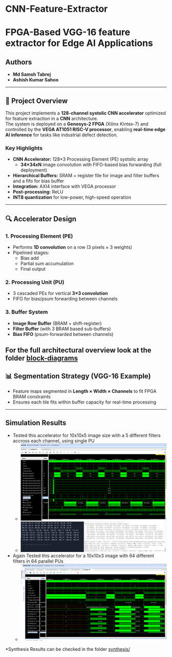 # CNN-Feature-Extractor
# FPGA-Based VGG-16 feature extractor for Edge AI Applications

## Authors
- **Md Samsh Tabrej**
- **Ashish Kumar Sahoo**

---

## 📜 Project Overview
This project implements a **128-channel systolic CNN accelerator** optimized for feature extraction in a **CNN** architecture.  
The system is deployed on a **Genesys-2 FPGA** (Xilinx Kintex-7) and controlled by the **VEGA AT1051 RISC-V processor**, enabling **real-time edge AI inference** for tasks like industrial defect detection.

### Key Highlights
- **CNN Accelerator:** 128×3 Processing Element (PE) systolic array
  - **34×34xN** image convolution with FIFO-based bias forwarding (full deployment)
- **Hierarchical Buffers:** SRAM + register file for image and filter buffers and a fifo for bias buffer
- **Integration:** AXI4 interface with VEGA processor
- **Post-processing:** ReLU
- **INT8 quantization** for low-power, high-speed operation

---

## 🔍 Accelerator Design

### 1. Processing Element (PE)
- Performs **1D convolution** on a row (3 pixels × 3 weights)
- Pipelined stages:
  - Bias add
  - Partial sum accumulation
  - Final output

### 2. Processing Unit (PU)
- 3 cascaded PEs for vertical **3×3 convolution**
- FIFO for bias/psum forwarding between channels

### 3. Buffer System
- **Image Row Buffer** (BRAM + shift-register)
- **Filter Buffer** (with 3 BRAM based sub-buffers)
- **Bias FIFO** (psum-forwarded between channels)

For the full architectural overview look at the folder [block-diagrams](https://github.com/Samsh-Tabrej/CNN-Feature-Extractor/tree/main/block-diagrams)
---

## 📊 Segmentation Strategy (VGG-16 Example)
- Feature maps segmented in **Length × Width × Channels** to fit FPGA BRAM constraints
- Ensures each tile fits within buffer capacity for real-time processing

---

## Simulation Results
- Tested this accelerator for 10x10x5 image size with a 5 different filters accross each channel, using single PU
  - ![Simulation](https://github.com/Samsh-Tabrej/CNN-Feature-Extractor/blob/main/simulation/singlePUwave.png)
  - ![Accuracy comparision](https://github.com/Samsh-Tabrej/CNN-Feature-Extractor/blob/main/simulation/accuracy.png)
- Again Tested this accelerator for a 10x10x3 image with 64 different filters in 64 parallel PUs
  - ![Simulation](https://github.com/Samsh-Tabrej/CNN-Feature-Extractor/blob/main/simulation/multiPUwave.png)

*Synthesis Results can be checked in the folder [synthesis/](synthesis/)    
